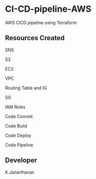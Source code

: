 # CI-CD-pipeline-AWS
AWS CICD pipeline using Terraform

Resources Created
-------------------
SNS

S3

EC2

VPC 

Routing Table and IG 

SG

IAM Roles

Code Commit

Code Build

Code Deploy

Code Pipeline


Developer 
------------ 
K.Janarthanan
